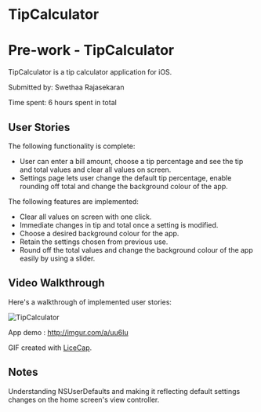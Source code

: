 # TipCalculator

# Pre-work - TipCalculator

TipCalculator is a tip calculator application for iOS.

Submitted by: Swethaa Rajasekaran

Time spent: 6 hours spent in total

## User Stories

The following functionality is complete:

* User can enter a bill amount, choose a tip percentage and see the tip and total values and clear all values on screen.
* Settings page lets user change the default tip percentage, enable rounding off total and change the background colour of the app.

The following features are implemented:

* Clear all values on screen with one click.
* Immediate changes in tip and total once a setting is modified.
* Choose a desired background colour for the app.
* Retain the settings chosen from previous use.
* Round off the total values and change the background colour of the app easily by using a slider.


## Video Walkthrough 

Here's a walkthrough of implemented user stories:

<img src='http://imgur.com/a/uu6Iu' title='TipCalculatorDemo' width='' alt='TipCalculator' />

App demo : http://imgur.com/a/uu6Iu

GIF created with [LiceCap](http://www.cockos.com/licecap/).

## Notes

Understanding NSUserDefaults and making it reflecting default settings changes on the home screen's view controller.

